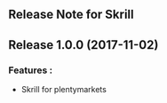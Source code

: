 ## Release Note for Skrill


## Release 1.0.0 (2017-11-02)

### Features :

* Skrill for plentymarkets